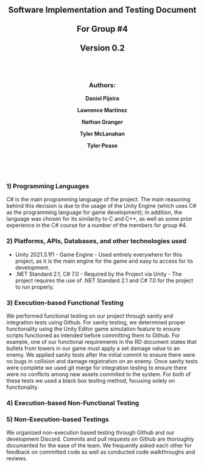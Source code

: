 <div align="center">

## Software Implementation and Testing Document <br> <br> For Group #4 <br> <br> Version 0.2

<br>
<br>

### Authors:

**Daniel Pijeira**
<br>

**Lawrence Martinez**
<br>

**Nathan Granger**
<br>

**Tyler McLanahan**
<br>

**Tyler Pease**
<br>

</div>
<br>
<br>
<br>

### 1) Programming Languages

C# is the main programming language of the project. The main reasoning behind this decision is due to the usage of the Unity Engine (which uses C# as the programming language for game development); in addition, the language was chosen for its similarity to C and C++, as well as some prior experience in the C# course for a number of the members for group #4.

### 2) Platforms, APIs, Databases, and other technologies used

* Unity 2021.3.1f1 - Game Engine - Used entirely everywhere for this project, as it is the main engine for the game and easy to access for its development.
* .NET Standard 2.1, C# 7.0 - Required by the Project via Unity - The project requires the use of .NET Standard 2.1 and C# 7.0 for the project to run properly.

### 3) Execution-based Functional Testing

We performed functional testing on our project through sanity and integration tests using Github. For sanity testing, we determined proper functionality using the Unity Editor game simulation feature to ensure scripts functioned as intended before committing them to Github. For example, one of our functional requirements in the RD document states that bullets from towers in our game must apply a set damage value to an enemy. We applied sanity tests after the initial commit to ensure there were no bugs in collision and damage registration on an enemy. Once sanity tests were complete we used git merge for integration testing to ensure there were no conflicts among new assets commited to the system. For both of these tests we used a black box testing method, focusing solely on functionality.

### 4) Execution-based Non-Functional Testing

### 5) Non-Execution-based Testings

We organized non-execution based testing through Github and our development Discord. Commits and pull requests on Github are thoroughly documented for the ease of the team. We frequently asked each other for feedback on committed code as well as conducted code walkthroughs and reviews.
